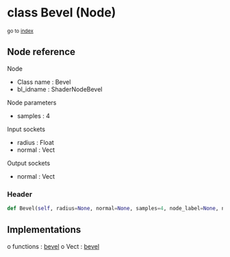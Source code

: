 # class Bevel (Node)

<sub>go to [index](/docs/index.md)</sub>

## Node reference

Node
 - Class name : Bevel
 - bl_idname : ShaderNodeBevel

Node parameters
 - samples : 4

Input sockets
 - radius : Float
 - normal : Vect

Output sockets
 - normal : Vect

### Header

``` python
def Bevel(self, radius=None, normal=None, samples=4, node_label=None, node_color=None):
```

## Implementations

o functions : [bevel](/docs/Shader_classes/GLOBAL.md#bevel)
o Vect : [bevel](/docs/Shader_classes/Vect.md#bevel) 

